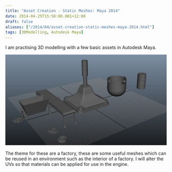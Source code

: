```yaml
---
title: "Asset Creation - Static Meshes: Maya 2014"
date: 2014-04-25T15:58:00.001+12:00
draft: false
aliases: ["/2014/04/asset-creation-static-meshes-maya-2014.html"]
tags: [3DModelling, Autodesk Maya]
---
```


I am practising 3D modelling with a few basic assets in Autodesk Maya.

![](modelling-1.jpg)

The theme for these are a factory, these are some useful meshes which can be reused in an environment such as the interior of a factory. I will alter the UVs so that materials can be applied for use in the engine.
